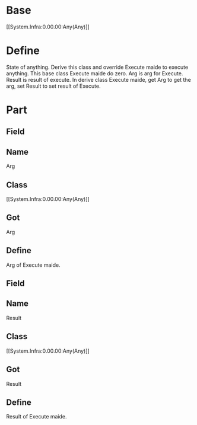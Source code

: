# Base
[[System.Infra:0.00.00:Any(Any)]]
# Define
State of anything. Derive this class and override Execute maide 
to execute anything. This base class Execute maide do zero.
Arg is arg for Execute. Result is result of execute.
In derive class Execute maide, get Arg to get the arg, set Result to set result of Execute.
# Part
## Field
## Name
Arg
## Class
[[System.Infra:0.00.00:Any(Any)]]
## Got
Arg
## Define
Arg of Execute maide.
## Field
## Name
Result
## Class
[[System.Infra:0.00.00:Any(Any)]]
## Got
Result
## Define
Result of Execute maide.